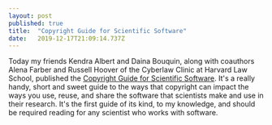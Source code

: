```yaml
---
layout: post 
published: true
title:  "Copyright Guide for Scientific Software" 
date:   2019-12-17T21:09:14.737Z 
---
```


Today my friends Kendra Albert and Daina Bouquin, along with coauthors Alena Farber and Russell Hoover of the Cyberlaw Clinic at Harvard Law School, published the [Copyright Guide for Scientific Software](https://zenodo.org/record/3581326#.XflBxC-ZNQI). It's a really handy, short and sweet guide to the ways that copyright can impact the ways you use, reuse, and share the software that scientists make and use in their research. It's the first guide of its kind, to my knowledge, and should be required reading for any scientist who works with software.
